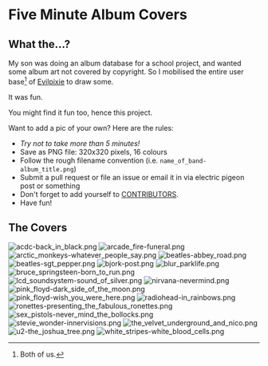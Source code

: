 # Five Minute Album Covers

## What the...?

My son was doing an album database for a school project, and wanted some album art not covered by copyright.
So I mobilised the entire user base[^1] of [Evilpixie](http://evilpixie.scumways.com/) to draw some.

It was fun.

You might find it fun too, hence this project.

Want to add a pic of your own? Here are the rules:

- *Try not to take more than 5 minutes!*
- Save as PNG file: 320x320 pixels, 16 colours
- Follow the rough filename convention (i.e. `name_of_band-album_title.png`)
- Submit a pull request or file an issue or email it in via electric pigeon post or something
- Don't forget to add yourself to [CONTRIBUTORS](CONTRIBUTORS).
- Have fun!

## The Covers

![acdc-back_in_black.png](acdc-back_in_black.png "acdc-back_in_black.png")
![arcade_fire-funeral.png](arcade_fire-funeral.png "arcade_fire-funeral.png")
![arctic_monkeys-whatever_people_say.png](arctic_monkeys-whatever_people_say.png "arctic_monkeys-whatever_people_say.png")
![beatles-abbey_road.png](beatles-abbey_road.png "beatles-abbey_road.png")
![beatles-sgt_pepper.png](beatles-sgt_pepper.png "beatles-sgt_pepper.png")
![bjork-post.png](bjork-post.png "bjork-post.png")
![blur_parklife.png](blur_parklife.png "blur_parklife.png")
![bruce_springsteen-born_to_run.png](bruce_springsteen-born_to_run.png "bruce_springsteen-born_to_run.png")
![lcd_soundsystem-sound_of_silver.png](lcd_soundsystem-sound_of_silver.png "lcd_soundsystem-sound_of_silver.png")
![nirvana-nevermind.png](nirvana-nevermind.png "nirvana-nevermind.png")
![pink_floyd-dark_side_of_the_moon.png](pink_floyd-dark_side_of_the_moon.png "pink_floyd-dark_side_of_the_moon.png")
![pink_floyd-wish_you_were_here.png](pink_floyd-wish_you_were_here.png "pink_floyd-wish_you_were_here.png")
![radiohead-in_rainbows.png](radiohead-in_rainbows.png "radiohead-in_rainbows.png")
![ronettes-presenting_the_fabulous_ronettes.png](ronettes-presenting_the_fabulous_ronettes.png "ronettes-presenting_the_fabulous_ronettes.png")
![sex_pistols-never_mind_the_bollocks.png](sex_pistols-never_mind_the_bollocks.png "sex_pistols-never_mind_the_bollocks.png")
![stevie_wonder-innervisions.png](stevie_wonder-innervisions.png "stevie_wonder-innervisions.png")
![the_velvet_underground_and_nico.png](the_velvet_underground_and_nico.png "the_velvet_underground_and_nico.png")
![u2-the_joshua_tree.png](u2-the_joshua_tree.png "u2-the_joshua_tree.png")
![white_stripes-white_blood_cells.png](white_stripes-white_blood_cells.png "white_stripes-white_blood_cells.png")

[^1]: Both of us.

